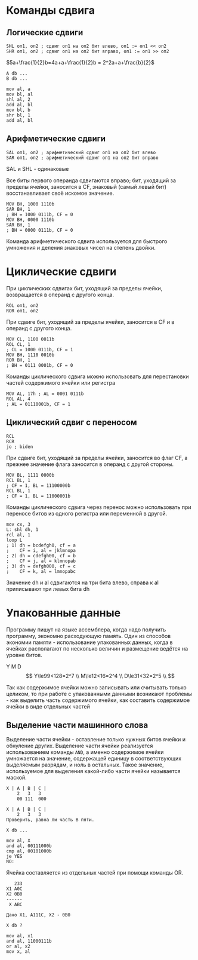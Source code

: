 # Команды сдвига

## Логические сдвиги

```x86asm
SHL оп1, оп2 ; сдвиг оп1 на оп2 бит влево, оп1 := оп1 << оп2
SHR оп1, оп2 ; сдвиг оп1 на оп2 бит вправо, оп1 := оп1 >> оп2
```

$5a+\frac{1}{2}b=4a+a+\frac{1}{2}b = 2^2a+a+\frac{b}{2}$

```x86asm
A db ...
B db ...

mov al, a
mov bl, al
shl al, 2
add al, bl
mov bl, b
shr bl, 1
add al, bl
```

## Арифметические сдвиги

```x86asm
SAL оп1, оп2 ; арифметический сдвиг оп1 на оп2 бит влево
SAR оп1, оп2 ; арифметический сдвиг оп1 на оп2 бит вправо
```

SAL и SHL - одинаковые

Все биты первого операнда сдвигаются вправо; бит, уходящий за пределы ячейки, заносится в CF, знаковый (самый левый бит) восстанавливает своё искомое значение.

```x86asm
MOV BH, 1000 1110b
SAR BH, 1
; BH = 1000 0111b, CF = 0
MOV BH, 0000 1110b
SAR BH, 1
; BH = 0000 0111b, CF = 0
```

Команда арифметического сдвига используется для быстрого умножения и деления знаковых чисел на степень двойки.

# Циклические сдвиги

При циклических сдвигах бит, уходящий за пределы ячейки, возвращается в операнд с другого конца.

```x86asm
ROL оп1, оп2
ROR оп1, оп2
```

При сдвиге бит, уходящий за пределы ячейки, заносится в CF и в операнд с другого конца.

```x86asm
MOV CL, 1100 0011b
ROL CL, 1
; CL = 1000 0111b, CF = 1
MOV BH, 1110 0010b
ROR BH, 1
; BH = 0111 0001b, CF = 0
```

Команды циклического сдвига можно использовать для перестановки частей содержимого ячейки или регистра

```x86asm
MOV AL, 17h ; AL = 0001 0111b
ROL AL, 4
; AL = 01110001b, CF = 1
```

## Циклический сдвиг с переносом

```x86asm
RCL
RCR
jo ; biden
```

При сдвиге бит, уходящий за пределы ячейки, заносится во флаг CF, а прежнее значение флага заносится в операнд с другой стороны.

```x86asm
MOV BL, 1111 0000b
RCL BL, 1
; CF = 1, BL = 11100000b
RCL BL, 1
; CF = 1, BL = 11000001b
```

Команды циклического сдвига через перенос можно использовать при переносе битов из одного регистра или переменной в другой.

```x86asm
mov cx, 3
L: shl dh, 1
rcl al, 1
loop L
; 1) dh = bcdefgh0, cf = a
;    CF = i, al = jklmnopa
; 2) dh = cdefgh00, cf = b
;    CF = j, al = klmnopab
; 3) dh = defgh000, cf = c
;    CF = k, al = lmnopabc
```

Значение dh и al сдвигаются на три бита влево, справа к al приписывают три левых бита dh

# Упакованные данные

Программу пишут на языке ассемблера, когда надо получить программу, экономно расходующую память. Один из способов экономии памяти - использование упакованных данных, когда в ячейках располагают по несколько величин и размещение ведётся на уровне битов.

Y M D
$$
Y\le99<128=2^7 \\
M\le12<16=2^4 \\
D\le31<32=2^5 \\
$$

Так как содержимое ячейки можно записывать или считывать только целиком, то при работе с упакованными данными возникают проблемы - как выделить часть содержимого ячейки, как составить содержимое ячейки в виде отдельных частей

## Выделение части машинного слова

Выделение части ячейки - оставление только нужных битов ячейки и обнуление других. Выделение части ячейки реализуется использованием команды `AND`, а именно содержимое ячейки умножается на значение, содержащей единицу в соответствующих выделяемым разрядам, и ноль в остальных. Такое значение, используемое для выделения какой-либо части ячейки называется маской.

```x86asm
X | A | B | C |
    2   3   3
    00 111  000
```

```x86asm
X | A | B | C |
    2   3   3
Проверить, равна ли часть B пяти.

X db ...

mov al, X
and al, 00111000b
cmp al, 00101000b
je YES
NO:
```

Ячейка составляется из отдельных частей при помощи команды OR.

```x86asm
   233
X1 A0C
X2 0B0
------
 X ABC

Дано X1, A111C, X2 - 0B0

X db ?

mov al, x1
and al, 11000111b
or al, x2
mov x, al
```